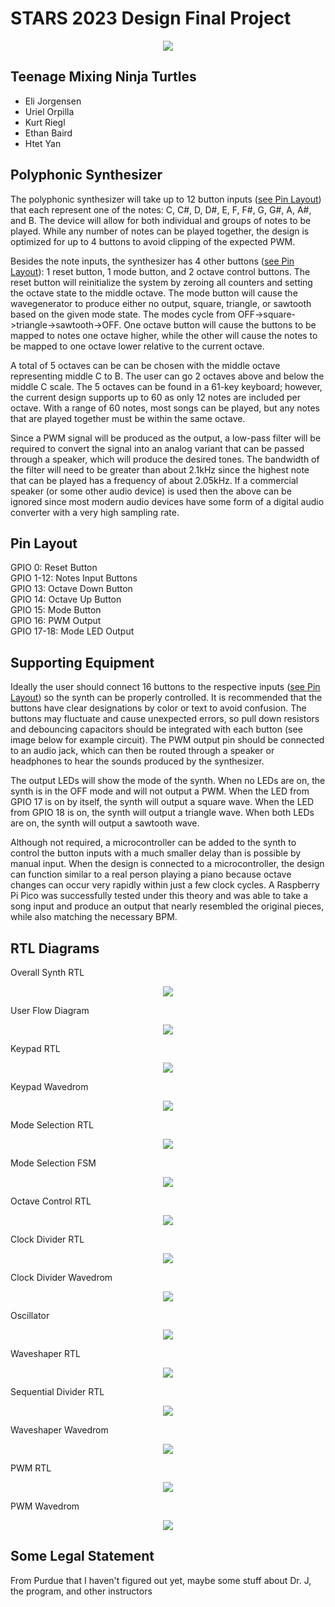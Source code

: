 # STARS 2023 Design Final Project

<p align="center">
<img src=https://cdn.discordapp.com/attachments/1118551461463343174/1123393538084831252/Team_Logo_1.png />
</p>

## Teenage Mixing Ninja Turtles
* Eli Jorgensen
* Uriel Orpilla
* Kurt Riegl
* Ethan Baird
* Htet Yan

## Polyphonic Synthesizer
The polyphonic synthesizer will take up to 12 button inputs ([see Pin Layout](#pin-layout)) that each represent one of the notes: C, C#, D, D#, E, F, F#, G, G#, A, A#, and B. The device will allow for both individual and groups of notes to be played. While any number of notes can be played together, the design is optimized for up to 4 buttons to avoid clipping of the expected PWM. 

Besides the note inputs, the synthesizer has 4 other buttons ([see Pin Layout](#pin-layout)): 1 reset button, 1 mode button, and 2 octave control buttons. The reset button will reinitialize the system by zeroing all counters and setting the octave state to the middle octave. The mode button will cause the wavegenerator to produce either no output, square, triangle, or sawtooth based on the given mode state. The modes cycle from OFF->square->triangle->sawtooth->OFF. One octave button will cause the buttons to be mapped to notes one octave higher, while the other will cause the notes to be mapped to one octave lower relative to the current octave. 

A total of 5 octaves can be can be chosen with the middle octave representing middle C to B. The user can go 2 octaves above and below the middle C scale. The 5 octaves can be found in a 61-key keyboard; however, the current design supports up to 60 as only 12 notes are included per octave. With a range of 60 notes, most songs can be played, but any notes that are played together must be within the same octave. 

Since a PWM signal will be produced as the output, a low-pass filter will be required to convert the signal into an analog variant that can be passed through a speaker, which will produce the desired tones. The bandwidth of the filter will need to be greater than about 2.1kHz since the highest note that can be played has a frequency of about 2.05kHz. If a commercial speaker (or some other audio device) is used then the above can be ignored since most modern audio devices have some form of a digital audio converter with a very high sampling rate.

## Pin Layout
GPIO 0: Reset Button  
GPIO 1-12: Notes Input Buttons   
GPIO 13: Octave Down Button  
GPIO 14: Octave Up Button  
GPIO 15: Mode Button    
GPIO 16: PWM Output  
GPIO 17-18: Mode LED Output  

## Supporting Equipment
Ideally the user should connect 16 buttons to the respective inputs ([see Pin Layout](#pin-layout)) so the synth can be properly controlled. It is recommended that the buttons have clear designations by color or text to avoid confusion. The buttons may fluctuate and cause unexpected errors, so pull down resistors and debouncing capacitors should be integrated with each button (see image below for example circuit). The PWM output pin should be connected to an audio jack, which can then be routed through a speaker or headphones to hear the sounds produced by the synthesizer. 

The output LEDs will show the mode of the synth. When no LEDs are on, the synth is in the OFF mode and will not output a PWM. When the LED from GPIO 17 is on by itself, the synth will output a square wave. When the LED from GPIO 18 is on, the synth will output a triangle wave. When both LEDs are on, the synth will output a sawtooth wave.

Although not required, a microcontroller can be added to the synth to control the button inputs with a much smaller delay than is possible by manual input. When the design is connected to a microcontroller, the design can function similar to a real person playing a piano because octave changes can occur very rapidly within just a few clock cycles. A Raspberry Pi Pico was successfully tested under this theory and was able to take a song input and produce an output that nearly resembled the original pieces, while also matching the necessary BPM.

## RTL Diagrams
Overall Synth RTL  
<p align="center">  
<img src=docs/synth.png />
</p>

User Flow Diagram
<p align="center">
<img src=docs/user_flow.drawio.png />
</p>

Keypad RTL
<p align="center">
<img src=docs/scankey_rtl.png />
</p>

Keypad Wavedrom  
<p align="center">
<img src=docs/keypad_wave.png />
</p>

Mode Selection RTL  
<p align="center">
<img src=docs/mode_rtl.png />
</p>

Mode Selection FSM  
<p align="center">
<img src=docs/mode_select.drawio.png />
</p>

Octave Control RTL  
<p align="center">
<img src=docs/octave_control.png />
</p>

Clock Divider RTL  
<p align="center">
<img src=docs/clock_divider.drawio.png />
</p>

Clock Divider Wavedrom  
<p align="center">
<img src=docs/clock_wavedrom.png />
</p>

Oscillator
<p align="center">
<img src=docs/oscillator_rtl.png />
</p>

Waveshaper RTL
<p align="center">
<img src=docs/waveshaper_rtl.png />
</p>

Sequential Divider RTL
<p align="center">
<img src=docs/seq_div_rtl.png />
</p>

Waveshaper Wavedrom
<p align="center">
<img src=docs/waveshaper_wave.png />
</p>

PWM RTL  
<p align="center">
<img src=docs/pwm_rtl.png />
</p>

PWM Wavedrom  
<p align="center">
<img src=docs/PWM-wave.png />
</p>

## Some Legal Statement
From Purdue that I haven't figured out yet, maybe some stuff about Dr. J, the program, and other instructors
